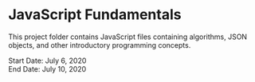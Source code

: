 # JavaScript Fundamentals  

This project folder contains JavaScript files containing algorithms, JSON objects, and other introductory programming concepts.

Start Date: July 6, 2020\
End Date: July 10, 2020